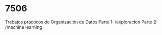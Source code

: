 # 7506
Trabajos prácticos de Organización de Datos
Parte 1: /exploracion
Parte 2: /machine learning
